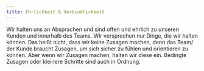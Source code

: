 ```yaml
---
title: Ehrlichkeit & Verbindlichkeit
---
```


Wir halten uns an Absprachen und sind offen und ehrlich zu unseren Kunden und innerhalb des Teams. Wir versprechen nur Dinge, die wir halten können. Das heißt nicht, dass wir keine Zusagen machen, denn das Team/ der Kunde braucht Zusagen, um sich sicher zu fühlen und orientieren zu können. Aber wenn wir Zusagen machen, halten wir diese ein. Bedingte Zusagen oder kleinere Schritte sind auch in Ordnung. 